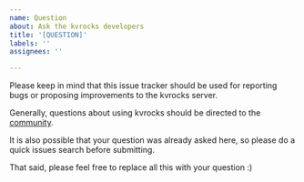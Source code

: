 ```yaml
---
name: Question
about: Ask the kvrocks developers
title: '[QUESTION]'
labels: ''
assignees: ''

---
```


Please keep in mind that this issue tracker should be used for reporting bugs or proposing improvements to the kvrocks server.

Generally, questions about using kvrocks should be directed to the [community](https://groups.google.com/g/kvrocks).

It is also possible that your question was already asked here, so please do a quick issues search before submitting.

That said, please feel free to replace all this with your question :)
